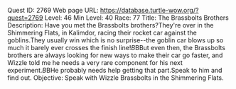 Quest ID: 2769
Web page URL: https://database.turtle-wow.org/?quest=2769
Level: 46
Min Level: 40
Race: 77
Title: The Brassbolts Brothers
Description: Have you met the Brassbolts brothers?They're over in the Shimmering Flats, in Kalimdor, racing their rocket car against the goblins.They usually win which is no surprise--the goblin car blows up so much it barely ever crosses the finish line!$B$BBut even then, the Brassbolts brothers are always looking for new ways to make their car go faster, and Wizzle told me he needs a very rare component for his next experiment.$B$BHe probably needs help getting that part.Speak to him and find out.
Objective: Speak with Wizzle Brassbolts in the Shimmering Flats.
